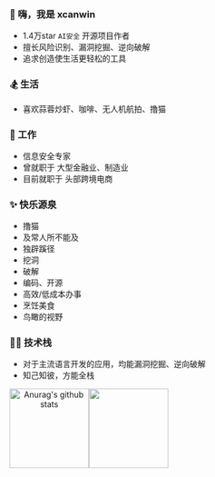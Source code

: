 ### 👋 嗨，我是 xcanwin

- 1.4万star `AI安全` 开源项目作者
- 擅长风险识别、漏洞挖掘、逆向破解
- 追求创造使生活更轻松的工具

### 🏂 生活

- 喜欢蒜蓉炒虾、咖啡、无人机航拍、撸猫

### 💼 工作

- 信息安全专家
- 曾就职于 大型金融业、制造业
- 目前就职于 头部跨境电商

### ✨ 快乐源泉

- 撸猫
- 及常人所不能及
- 独辟蹊径
- 挖洞
- 破解
- 编码、开源
- 高效/低成本办事
- 烹饪美食
- 鸟瞰的视野

### 🧑‍💻 技术栈

- 对于主流语言开发的应用，均能漏洞挖掘、逆向破解
- 知己知彼，方能全栈

<div align="center">
<img align="center" height="140px" style="float: left" src="https://github-readme-stats-xcanwin.vercel.app/api?username=xcanwin&show_icons=true&theme=algolia&hide=contribs,prs" alt="Anurag's github stats" /> 
<img align="center" height="140px" style="float: left" src="https://github-readme-stats-xcanwin.vercel.app/api/top-langs/?username=xcanwin&layout=compact&theme=algolia" />
<div style="clear: both"></div>
</div>
